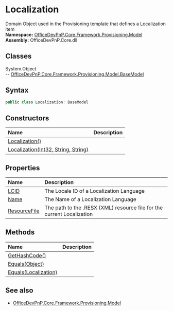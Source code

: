 # Localization
Domain Object used in the Provisioning template that defines a Localization item  
**Namespace:** [OfficeDevPnP.Core.Framework.Provisioning.Model](OfficeDevPnP.Core.Framework.Provisioning.Model.md)  
**Assembly:** OfficeDevPnP.Core.dll  
## Classes
System.Object  
-- [OfficeDevPnP.Core.Framework.Provisioning.Model.BaseModel](OfficeDevPnP.Core.Framework.Provisioning.Model.BaseModel.md)
## Syntax
```C#
public class Localization: BaseModel
```
## Constructors
|**Name**|**Description**|
|:-----|:-----|
| [Localization()](Localizationconstructor1details.md) | 
| [Localization(Int32, String, String)](Localizationconstructor1details.md) | 
## Properties
|**Name**|**Description**|
|:-----|:-----|
| [LCID](Localization.LCID.md) | The Locale ID of a Localization Language
| [Name](Localization.Name.md) | The Name of a Localization Language
| [ResourceFile](Localization.ResourceFile.md) | The path to the .RESX (XML) resource file for the current Localization
## Methods
|**Name**|**Description**|
|:-----|:-----|
| [GetHashCode()](LocalizationGetHashCode.md) | 
| [Equals(Object)](LocalizationEqualsObject.md) | 
| [Equals(Localization)](LocalizationEqualsLocalization.md) | 
## See also
- [OfficeDevPnP.Core.Framework.Provisioning.Model](OfficeDevPnP.Core.Framework.Provisioning.Model.md)
